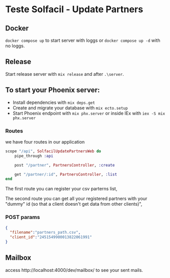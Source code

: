 # Teste Solfacil - Update Partners

## Docker
`docker compose up` to start server with loggs or `docker compose up -d` with no loggs.

## Release
Start release server with `mix release` and after `.\server`.

## To start your Phoenix server:

  * Install dependencies with `mix deps.get`
  * Create and migrate your database with `mix ecto.setup`
  * Start Phoenix endpoint with `mix phx.server` or inside IEx with `iex -S mix phx.server`

### Routes

we have four routes in our application

```elixir
scope "/api", SolfacilUpdatePartnersWeb do
    pipe_through :api

    post "/partner", PartnersController, :create

    get "/partner/:id", PartnersController, :list
end
```

The first route you can register your csv parterns list,

The second route you can get all your registered partners with your "dummy" id (so that a client doesn't get data from other clients)",

### POST params

```json
{
  "filename":"partners_path.csv",
  "client_id":"2451549900013822061991"
}
```

## Mailbox
access http://localhost:4000/dev/mailbox/ to see your sent mails.
